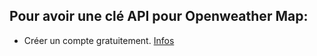 ## Pour avoir une clé API pour Openweather Map:
- Créer un compte gratuitement. [Infos](https://home.openweathermap.org/users/sign_in)